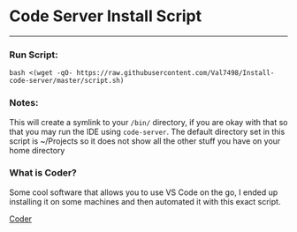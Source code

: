 # Code Server Install Script
___

### Run Script:
```bash <(wget -qO- https://raw.githubusercontent.com/Val7498/Install-code-server/master/script.sh)```

### Notes:


This will create a symlink to your `/bin/` directory, if you are okay with that so that you may run the IDE using `code-server`.
The default directory set in this script is ~/Projects so it does not show all the other stuff you have on your home directory

### What is Coder?

Some cool software that allows you to use VS Code on the go, I ended up installing it on some machines and then automated it with this exact script.


[Coder](http://coder.com)
